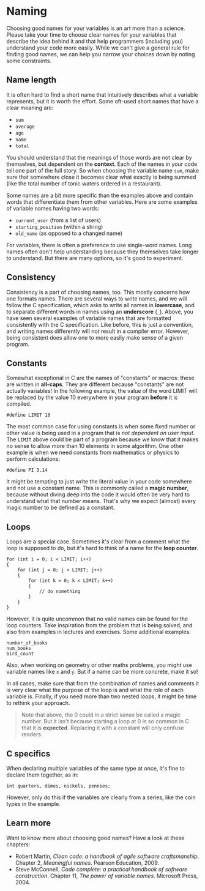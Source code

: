 # Naming

Choosing good names for your variables is an art more than a science.
Please take your time to choose clear names for your variables that describe the idea behind it and that help programmers (including you) understand your code more easily.
While we can't give a general rule for finding good names, we can help you narrow your choices down by noting some constraints.


## Name length

It is often hard to find a short name that intuitively describes what a variable represents, but it is worth the effort.
Some oft-used short names that have a clear meaning are:

- `sum`
- `average`
- `age`
- `name`
- `total`

You should understand that the meanings of those words are not clear by themselves, but dependent on the **context**.
Each of the names in your code tell one part of the full story.
So when choosing the variable name `sum`, make sure that somewhere close it becomes clear what exactly is being summed (like the total number of tonic waters ordered in a restaurant).

Some names are a bit more specific than the examples above and contain words that differentiate them from other variables.
Here are some examples of variable names having two words:

- `current_user` (from a list of users)
- `starting_position` (within a string)
- `old_name` (as opposed to a changed name)

For variables, there is often a preference to use single-word names. Long names often don't help understanding because they themselves take longer to understand. But there are many options, so it's good to experiment.


## Consistency

Consistency is a part of choosing names, too.
This mostly concerns how one formats names.
There are several ways to write names, and we will follow the C specification, which asks to write all names in **lowercase**, and to separate different words in names using an **underscore** (`_`).
Above, you have seen several examples of variable names that are formatted consistently with the C specification. Like before, this is just a convention, and writing names differently will not result in a compiler error. However, being consistent does allow one to more easily make sense of a given program.


## Constants

Somewhat exceptional in C are the names of "constants" or macros: these are written in **all-caps**.
They are different because "constants" are not actually variables!
In the following example, the value of the word LIMIT will be replaced by the value 10 everywhere in your program **before** it is compiled.

    #define LIMIT 10

The most common case for using constants is when some fixed number or other value is being used in a program that is *not dependent on user input*. The `LIMIT` above could be part of a program because we know that it makes no sense to allow more than 10 elements in some algorithm. One other example is when we need constants from mathematics or physics to perform calculations:

    #define PI 3.14

It might be tempting to just write the literal value in your code somewhere and not use a constant name. This is commonly called a **magic number**, because without diving deep into the code it would often be very hard to understand what that number means. That's why we expect (almost) every magic number to be defined as a constant.


## Loops

Loops are a special case.
Sometimes it's clear from a comment what the loop is supposed to do, but it's hard to think of a name for the **loop counter**.

    for (int i = 0; i < LIMIT; i++)
    {
        for (int j = 0; j < LIMIT; j++)
        {
            for (int k = 0; k < LIMIT; k++)
            {
                // do something
            }
        }
    }

However, it is quite uncommon that no valid names can be found for the loop counters.
Take inspiration from the problem that is being solved, and also from examples in lectures and exercises. Some additional examples:

    number_of_books
    num_books
    bird_count

Also, when working on geometry or other maths problems, you might use variable names like `x` and `y`.
But if a name can be more concrete, make it so!

In all cases, make sure that from the combination of names and comments it is very clear what the purpose of the loop is and what the role of each variable is.
Finally, if you need more than two nested loops, it might be time to rethink your approach.

> Note that above, the 0 could in a strict sense be called a magic number. But it isn't because starting a loop at 0 is so common in C that it is **expected**. Replacing it with a constant will only confuse readers.


## C specifics

When declaring multiple variables of the same type at once, it's fine to declare them together, as in:

    int quarters, dimes, nickels, pennies;

However, only do this if the variables are clearly from a series, like the coin types in the example.


## Learn more

Want to know more about choosing good names? Have a look at these chapters:

- Robert Martin, *Clean code: a handbook of agile software craftsmanship*. Chapter 2, *Meaningful names*. Pearson Education, 2009.
- Steve McConnell, *Code complete: a practical handbook of software construction*. Chapter 11, *The power of variable names*. Microsoft Press, 2004.
